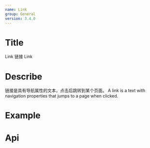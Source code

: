 ```yaml
---
name: Link
group: General
version: 3.4.0
---
```


# Title

Link 链接
Link

# Describe

链接是具有导航属性的文本，点击后跳转到某个页面。
A link is a text with navigation properties that jumps to a page when clicked.


# Example

# Api


